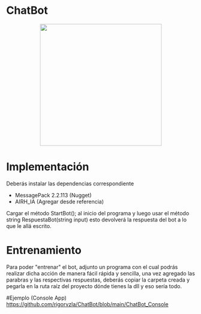  # ChatBot
<p align="center">       
<img src="https://user-images.githubusercontent.com/41328887/131534044-c90e5780-18c5-43c7-82a6-4b7b8f05696e.png" width="324" height="324">
</p>

# Implementación
Deberás instalar las dependencias correspondiente

- MessagePack 2.2.113 (Nugget)
- AIRH_IA (Agregar desde referencia)

Cargar el método 
StartBot();
al inicio del programa y luego usar el método string 
RespuestaBot(string input) esto devolverá la respuesta del 
bot a lo que le allá escrito.

# Entrenamiento
Para poder "entrenar" el bot, adjunto un programa con el cual
podrás realizar dicha acción de manera fácil rápida y sencilla,
una vez agregado las parabras y las respectivas respuestas,
deberás copiar la carpeta creada y pegarla en la ruta raíz del 
proyecto dónde tienes la dll y eso sería todo.

#Ejemplo (Console App)
https://github.com/rigorvzla/ChatBot/blob/main/ChatBot_Console
